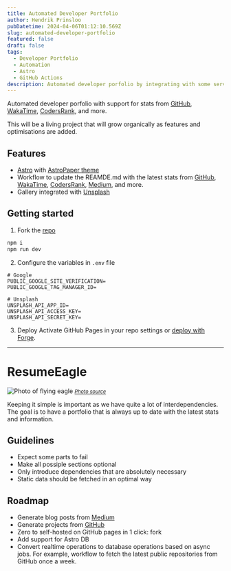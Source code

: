 ```yaml
---
title: Automated Developer Portfolio
author: Hendrik Prinsloo
pubDatetime: 2024-04-06T01:12:10.569Z
slug: automated-developer-portfolio
featured: false
draft: false
tags:
  - Developer Portfolio
  - Automation
  - Astro
  - GitHub Actions
description: Automated developer porfolio by integrating with some services to showcase skills and experience in realtime
---
```


Automated developer porfolio with support for stats from [GitHub](https://github.com/), [WakaTime](https://wakatime.com/), [CodersRank](https://codersrank.io/), and more.

This will be a living project that will grow organically as features and optimisations are added.

## Features

- [Astro](https://astro.build/) with [AstroPaper theme](https://github.com/satnaing/astro-paper)
- Workflow to update the REAMDE.md with the latest stats from [GitHub](https://github.com/), [WakaTime](https://wakatime.com/), [CodersRank](https://codersrank.io/), [Medium](https://medium.com/), and more.
- Gallery integrated with [Unsplash](https://unsplash.com/)

## Getting started

1. Fork the [repo](https://github.com/HendrikPrinsZA/HendrikPrinsZA)

```sh
npm i
npm run dev
```

2. Configure the variables in `.env` file

```env
# Google
PUBLIC_GOOGLE_SITE_VERIFICATION=
PUBLIC_GOOGLE_TAG_MANAGER_ID=

# Unsplash
UNSPLASH_API_APP_ID=
UNSPLASH_API_ACCESS_KEY=
UNSPLASH_API_SECRET_KEY=
```

3. Deploy
   Activate GitHub Pages in your repo settings or [deploy with Forge](#).

---

# ResumeEagle

![Photo of flying eagle](https://unsplash.com/photos/St-Z-3rgZJU/download?ixid=M3wxMjA3fDB8MXxhbGx8NTB8fHx8fHx8fDE3MTIzNjg0Nzd8&force=true&w=1920)
_<small><a href="https://unsplash.com/@hendrikprinsza?utm_content=creditCopyText&utm_medium=referral&utm_source=unsplash">Photo source</a></small>_

Keeping it simple is important as we have quite a lot of interdependencies. The goal is to have a portfolio that is always up to date with the latest stats and information.

## Guidelines

- Expect some parts to fail
- Make all possiple sections optional
- Only introduce dependencies that are absolutely necessary
- Static data should be fetched in an optimal way

## Roadmap

- Generate blog posts from [Medium](https://medium.com/)
- Generate projects from [GitHub](https://github.com/)
- Zero to self-hosted on GitHub pages in 1 click: fork
- Add support for Astro DB
- Convert realtime operations to database operations based on async jobs. For example, workflow to fetch the latest public repositories from GitHub once a week.
